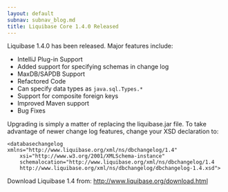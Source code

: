 ```yaml
---
layout: default
subnav: subnav_blog.md
title: Liquibase Core 1.4.0 Released
---
```

Liquibase 1.4.0 has been released. Major features include:

- IntelliJ Plug-in Support
- Added support for specifying schemas in change log
- MaxDB/SAPDB Support
- Refactored Code
- Can specify data types as `java.sql.Types.*`
- Support for composite foreign keys
- Improved Maven support
- Bug Fixes

Upgrading is simply a matter of replacing the liquibase.jar file. To take advantage of newer change log features, change your XSD declaration to:

    <databasechangelog xmlns="http://www.liquibase.org/xml/ns/dbchangelog/1.4"
        xsi="http://www.w3.org/2001/XMLSchema-instance"
        schemalocation="http://www.liquibase.org/xml/ns/dbchangelog/1.4
        http://www.liquibase.org/xml/ns/dbchangelog/dbchangelog-1.4.xsd">

Download Liquibase 1.4 from: <a href="http://www.liquibase.org/download.html">http://www.liquibase.org/download.html</a>

